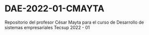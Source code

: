 # DAE-2022-01-CMAYTA
Repositorio del profesor César Mayta para el curso de Desarrollo de sistemas empresariales Tecsup 2022 - 01
